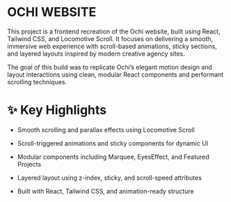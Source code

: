 # OCHI WEBSITE

This project is a frontend recreation of the Ochi website, built using React, Tailwind CSS, and Locomotive Scroll. It focuses on delivering a smooth, immersive web experience with scroll-based animations, sticky sections, and layered layouts inspired by modern creative agency sites.

The goal of this build was to replicate Ochi’s elegant motion design and layout interactions using clean, modular React components and performant scrolling techniques.

# ✨ Key Highlights
- Smooth scrolling and parallax effects using Locomotive Scroll

- Scroll-triggered animations and sticky components for dynamic UI

- Modular components including Marquee, EyesEffect, and Featured Projects

- Layered layout using z-index, sticky, and scroll-speed attributes

- Built with React, Tailwind CSS, and animation-ready structure


